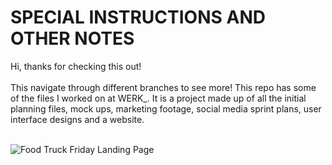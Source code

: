 # SPECIAL INSTRUCTIONS AND OTHER NOTES
Hi, thanks for checking this out! </br>
</br>
This navigate through different branches to see more! This repo has some of the files I worked on at WERK_. It is a project made up of all the initial planning files, mock ups, marketing footage, social media sprint plans, user interface designs and a website. 
</br> </br>

![Food Truck Friday Landing Page](https://user-images.githubusercontent.com/26520289/61289003-a086d700-a7c8-11e9-8de3-2b17b17c3b3f.png)
